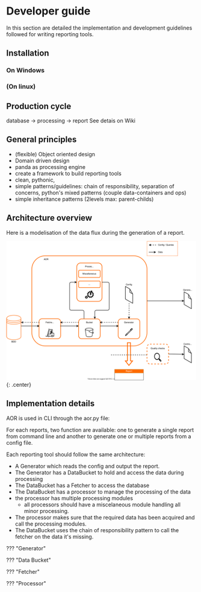 # Developer guide

In this section are detailed the implementation and development guidelines followed for writing reporting tools. 

## Installation

### On Windows

### (On linux)

## Production cycle

database -> processing -> report
See detais on Wiki

## General principles
- (flexible) Object oriented design
- Domain driven design 
- panda as processing engine
- create a framework to build reporting tools
- clean, pythonic, 
- simple patterns/guidelines: chain of responsibility, separation of concerns, python's mixed patterns (couple data-containers and ops)
- simple inheritance patterns (2levels max: parent-childs)

## Architecture overview

Here is a modelisation of the data flux during the generation of a report.

![modelisation](Generator_V0.1.svg){: .center}

## Implementation details

AOR is used in CLI through the aor.py file:  

For each reports, two function are available: one to generate a single report from command line and another to generate one or multiple reports from a config file.

Each reporting tool should follow the same architecture:

- A Generator which reads the config and output the report.
- The Generator has a DataBucket to hold and access the data during processing
- The DataBucket has a Fetcher to access the database
- The DataBucket has a processor to manage the processing of the data
- the processor has multiple processing modules
    - all processors should have a miscelaneous module handling all minor processing.
- The processor makes sure that the required data has been acquired and call the processing modules.
- The DataBucket uses the chain of responsibility pattern to call the fetcher on the data it's missing.

??? "Generator"

??? "Data Bucket"

??? "Fetcher"

??? "Processor"
